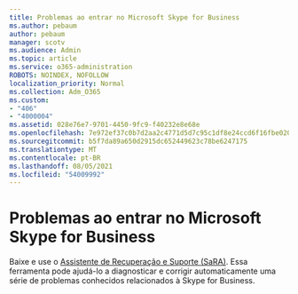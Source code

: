 ```yaml
---
title: Problemas ao entrar no Microsoft Skype for Business
ms.author: pebaum
author: pebaum
manager: scotv
ms.audience: Admin
ms.topic: article
ms.service: o365-administration
ROBOTS: NOINDEX, NOFOLLOW
localization_priority: Normal
ms.collection: Adm_O365
ms.custom:
- "406"
- "4000004"
ms.assetid: 028e76e7-9701-4450-9fc9-f40232e8e68e
ms.openlocfilehash: 7e972ef37c0b7d2aa2c4771d5d7c95c1df8e24ccd6f16fbe020900d10ea42de0
ms.sourcegitcommit: b5f7da89a650d2915dc652449623c78be6247175
ms.translationtype: MT
ms.contentlocale: pt-BR
ms.lasthandoff: 08/05/2021
ms.locfileid: "54009992"
---
```

# <a name="problems-signing-in-to-microsoft-skype-for-business"></a>Problemas ao entrar no Microsoft Skype for Business

Baixe e use o [Assistente de Recuperação e Suporte (SaRA)](https://aka.ms/SaRA-SkypeForBusinessSignIn).
Essa ferramenta pode ajudá-lo a diagnosticar e corrigir automaticamente uma série de problemas conhecidos relacionados à Skype for Business.